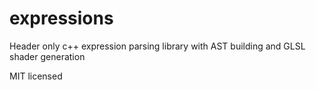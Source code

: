 expressions
===========

Header only c++ expression parsing library with AST building and GLSL shader generation

MIT licensed
